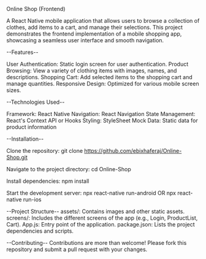 Online Shop (Frontend)

A React Native mobile application that allows users to browse a collection of clothes, add items to a cart, and manage their selections. This project demonstrates the frontend implementation of a mobile shopping app, showcasing a seamless user interface and smooth navigation.

--Features--

User Authentication: Static login screen for user authentication.
Product Browsing: View a variety of clothing items with images, names, and descriptions.
Shopping Cart: Add selected items to the shopping cart and manage quantities.
Responsive Design: Optimized for various mobile screen sizes.

--Technologies Used--

Framework: React Native
Navigation: React Navigation
State Management: React's Context API or Hooks
Styling: StyleSheet
Mock Data: Static data for product information

--Installation--

Clone the repository:
git clone https://github.com/ebixhaferaj/Online-Shop.git

Navigate to the project directory:
cd Online-Shop

Install dependencies:
npm install

Start the development server:
npx react-native run-android
OR
npx react-native run-ios

--Project Structure--
  assets/: Contains images and other static assets.
  screens/: Includes the different screens of the app (e.g., Login, ProductList, Cart).
  App.js: Entry point of the application.
  package.json: Lists the project dependencies and scripts.
  
--Contributing--
Contributions are more than welcome! Please fork this repository and submit a pull request with your changes.
